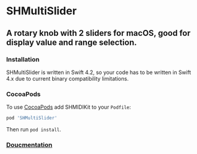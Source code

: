 # SHMultiSlider

## A rotary knob with 2 sliders for macOS, good for display value and range selection.
### Installation
SHMultiSlider is written in Swift 4.2, so your code has to be written in Swift 4.x due to current binary compatibility limitations.

### CocoaPods
To use [CocoaPods](https://cocoapods.org) add SHMIDIKit to your `Podfile`:

```ruby
pod 'SHMultiSlider'
```
Then run `pod install`.

### [Doucmentation](https://rexhits.github.io/SHMIDIKit/)
